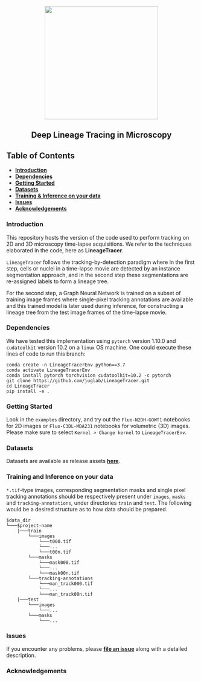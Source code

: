 <p align="center">
  <img src="https://user-images.githubusercontent.com/34229641/194717401-89682898-a7a8-4c0c-8220-4b9cc43f7365.png" height=300 />
</p>
<h2 align="center">Deep Lineage Tracing in Microscopy</h2>

## Table of Contents

- **[Introduction](#introduction)**
- **[Dependencies](#dependencies)**
- **[Getting Started](#getting-started)**
- **[Datasets](#datasets)**
- **[Training & Inference on your data](#training-and-inference-on-your-data)**
- **[Issues](#issues)**
- **[Acknowledgements](#acknowledgements)**


### Introduction
This repository hosts the version of the code used to perform tracking on 2D and 3D microscopy time-lapse acquisitions.
We refer to the techniques elaborated in the code, here as **LineageTracer**.

`LineageTracer` follows the tracking-by-detection paradigm where in the first step, cells or nuclei in a time-lapse movie are detected by an instance segmentation approach, and in the second step these segmentations are re-assigned labels to form a lineage tree.

For the second step, a Graph Neural Network is trained on a subset of training image frames where single-pixel tracking annotations are available and this trained model is later used during inference, for constructing a lineage tree from the test image frames of the time-lapse movie.


### Dependencies
We have tested this implementation using `pytorch` version 1.10.0 and `cudatoolkit` version 10.2 on a `linux` OS machine.
One could execute these lines of code to run this branch:

```
conda create -n LineageTracerEnv python==3.7
conda activate LineageTracerEnv
conda install pytorch torchvision cudatoolkit=10.2 -c pytorch
git clone https://github.com/juglab/LineageTracer.git
cd LineageTracer
pip install -e .
```

### Getting Started


Look in the `examples` directory,  and try out the `Fluo-N2DH-GOWT1` notebooks for 2D images or `Fluo-C3DL-MDA231` notebooks for volumetric (3D) images. Please make sure to select `Kernel > Change kernel` to `LineageTracerEnv`.   

### Datasets

Datasets are available as release assets **[here](https://github.com/juglab/LineageTracer/releases/tag/v0.1.0-tag)**. 

### Training and Inference on your data

`*.tif`-type images, corresponding segmentation masks and single pixel tracking annotations should be respectively present under `images`, `masks` and `tracking-annotations`, under directories `train` and `test`. The following would be a desired structure as to how data should be prepared.

```
$data_dir
└───$project-name
    |───train
        └───images
            └───t000.tif
            └───...
            └───t00n.tif
        └───masks
            └───mask000.tif
            └───...
            └───mask00n.tif
        └───tracking-annotations
            └───man_track000.tif
            └───...
            └───man_track00n.tif       
    |───test
        └───images
            └───...
        └───masks
            └───...
```

### Issues

If you encounter any problems, please **[file an issue]** along with a detailed description.

[file an issue]: https://github.com/juglab/LineageTracer/issues

### Acknowledgements


